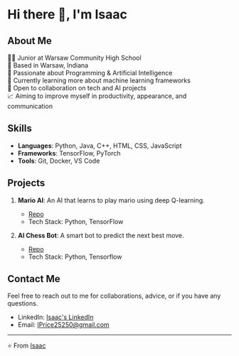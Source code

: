 # Hi there 👋, I'm Isaac

## About Me
👨‍💻 Junior at Warsaw Community High School  
📍 Based in Warsaw, Indiana  
🔭 Passionate about Programming & Artificial Intelligence  
🌱 Currently learning more about machine learning frameworks  
👯 Open to collaboration on tech and AI projects  
📈 Aiming to improve myself in productivity, appearance, and communication  

## Skills
- **Languages**: Python, Java, C++, HTML, CSS, JavaScript
- **Frameworks**: TensorFlow, PyTorch
- **Tools**: Git, Docker, VS Code

## Projects
1. **Mario AI**: An AI that learns to play mario using deep Q-learning.
   - [Repo](https://github.com/IsaacPrice/Mario-DS-AI)
   - Tech Stack: Python, TensorFlow
    
2. **AI Chess Bot**: A smart bot to predict the next best move.
   - [Repo]([https://github.com/yourusername/AI_Chatbot](https://github.com/IsaacPrice/Machine-Deep-Learning))
   - Tech Stack: Python, Tensorflow

## Contact Me
Feel free to reach out to me for collaborations, advice, or if you have any questions.
- LinkedIn: [Isaac's LinkedIn](https://www.linkedin.com/in/yourusername/)
- Email: IPrice25250@gmail.com

---
⭐️ From [Isaac](https://github.com/IsaacPrice)

